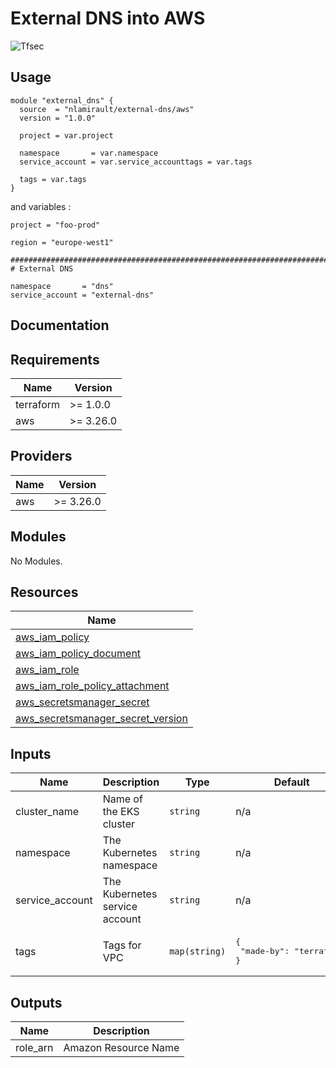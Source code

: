 # External DNS into AWS

![Tfsec](https://github.com/nlamirault/terraform-aws-external-dns/workflows/Tfsec/badge.svg)

## Usage

```hcl
module "external_dns" {
  source  = "nlamirault/external-dns/aws"
  version = "1.0.0"

  project = var.project

  namespace       = var.namespace
  service_account = var.service_accounttags = var.tags

  tags = var.tags
}
```

and variables :

```hcl
project = "foo-prod"

region = "europe-west1"

##############################################################################
# External DNS

namespace       = "dns"
service_account = "external-dns"
```

## Documentation

<!-- BEGINNING OF PRE-COMMIT-TERRAFORM DOCS HOOK -->
## Requirements

| Name | Version |
|------|---------|
| terraform | >= 1.0.0 |
| aws | >= 3.26.0 |

## Providers

| Name | Version |
|------|---------|
| aws | >= 3.26.0 |

## Modules

No Modules.

## Resources

| Name |
|------|
| [aws_iam_policy](https://registry.terraform.io/providers/hashicorp/aws/3.26.0/docs/resources/iam_policy) |
| [aws_iam_policy_document](https://registry.terraform.io/providers/hashicorp/aws/3.26.0/docs/data-sources/iam_policy_document) |
| [aws_iam_role](https://registry.terraform.io/providers/hashicorp/aws/3.26.0/docs/resources/iam_role) |
| [aws_iam_role_policy_attachment](https://registry.terraform.io/providers/hashicorp/aws/3.26.0/docs/resources/iam_role_policy_attachment) |
| [aws_secretsmanager_secret](https://registry.terraform.io/providers/hashicorp/aws/3.26.0/docs/data-sources/secretsmanager_secret) |
| [aws_secretsmanager_secret_version](https://registry.terraform.io/providers/hashicorp/aws/3.26.0/docs/data-sources/secretsmanager_secret_version) |

## Inputs

| Name | Description | Type | Default | Required |
|------|-------------|------|---------|:--------:|
| cluster\_name | Name of the EKS cluster | `string` | n/a | yes |
| namespace | The Kubernetes namespace | `string` | n/a | yes |
| service\_account | The Kubernetes service account | `string` | n/a | yes |
| tags | Tags for VPC | `map(string)` | <pre>{<br>  "made-by": "terraform"<br>}</pre> | no |

## Outputs

| Name | Description |
|------|-------------|
| role\_arn | Amazon Resource Name |
<!-- END OF PRE-COMMIT-TERRAFORM DOCS HOOK -->

